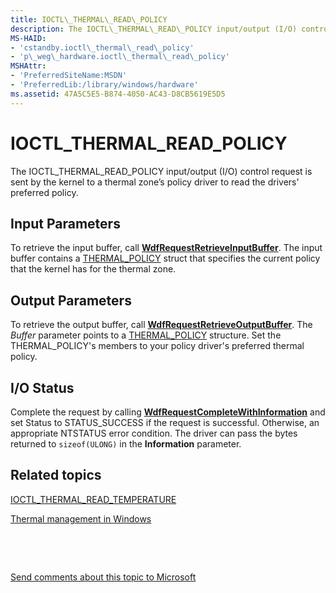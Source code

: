 ```yaml
---
title: IOCTL\_THERMAL\_READ\_POLICY
description: The IOCTL\_THERMAL\_READ\_POLICY input/output (I/O) control request is sent by the kernel to a thermal zone’s policy driver to read the drivers' preferred policy.
MS-HAID:
- 'cstandby.ioctl\_thermal\_read\_policy'
- 'p\_weg\_hardware.ioctl\_thermal\_read\_policy'
MSHAttr:
- 'PreferredSiteName:MSDN'
- 'PreferredLib:/library/windows/hardware'
ms.assetid: 47A5C5E5-B874-4050-AC43-D8CB5619E5D5
---
```


# IOCTL\_THERMAL\_READ\_POLICY


The IOCTL\_THERMAL\_READ\_POLICY input/output (I/O) control request is sent by the kernel to a thermal zone’s policy driver to read the drivers' preferred policy.

## <a href="" id="input-parameters-"></a>Input Parameters


To retrieve the input buffer, call [**WdfRequestRetrieveInputBuffer**](wdf.wdfrequestretrieveinputbuffer). The input buffer contains a [THERMAL\_POLICY](p_WEG_hardware.thermal_wait_read) struct that specifies the current policy that the kernel has for the thermal zone.

## Output Parameters


To retrieve the output buffer, call [**WdfRequestRetrieveOutputBuffer**](wdf.wdfrequestretrieveoutputbuffer). The *Buffer* parameter points to a [THERMAL\_POLICY](p_WEG_hardware.thermal_wait_read) structure. Set the THERMAL\_POLICY's members to your policy driver's preferred thermal policy.

## I/O Status


Complete the request by calling [**WdfRequestCompleteWithInformation**](wdf.wdfrequestcompletewithinformation) and set Status to STATUS\_SUCCESS if the request is successful. Otherwise, an appropriate NTSTATUS error condition. The driver can pass the bytes returned to `sizeof(ULONG)` in the **Information** parameter.

## Related topics


[IOCTL\_THERMAL\_READ\_TEMPERATURE](p_WEG_hardware.ioctl_thermal_read_temperature)

[Thermal management in Windows](p_WEG_hardware.thermal_management_in_windows)

 

 

[Send comments about this topic to Microsoft](mailto:wsddocfb@microsoft.com?subject=Documentation%20feedback%20%5Bp_WEG_Hardware\p_weg_hardware%5D:%20IOCTL_THERMAL_READ_POLICY%20%20RELEASE:%20%2811/28/2016%29&body=%0A%0APRIVACY%20STATEMENT%0A%0AWe%20use%20your%20feedback%20to%20improve%20the%20documentation.%20We%20don't%20use%20your%20email%20address%20for%20any%20other%20purpose,%20and%20we'll%20remove%20your%20email%20address%20from%20our%20system%20after%20the%20issue%20that%20you're%20reporting%20is%20fixed.%20While%20we're%20working%20to%20fix%20this%20issue,%20we%20might%20send%20you%20an%20email%20message%20to%20ask%20for%20more%20info.%20Later,%20we%20might%20also%20send%20you%20an%20email%20message%20to%20let%20you%20know%20that%20we've%20addressed%20your%20feedback.%0A%0AFor%20more%20info%20about%20Microsoft's%20privacy%20policy,%20see%20http://privacy.microsoft.com/default.aspx. "Send comments about this topic to Microsoft")





